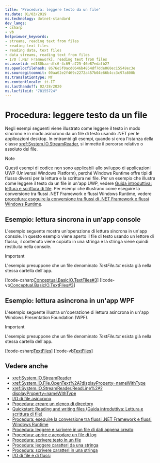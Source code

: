 ```yaml
---
title: 'Procedura: leggere testo da un file'
ms.date: 01/03/2019
ms.technology: dotnet-standard
dev_langs:
- csharp
- vb
helpviewer_keywords:
- streams, reading text from files
- reading text files
- reading data, text files
- data streams, reading text from files
- I/O [.NET Framework], reading text from files
ms.assetid: ed180baa-dfc6-4c69-a725-46e87edafb27
ms.openlocfilehash: 8676e5f0acd0646b4854df7dde060ec15548ec3e
ms.sourcegitcommit: 00aa62e2f469c2272a457b04e66b4cc3c97a800b
ms.translationtype: MT
ms.contentlocale: it-IT
ms.lasthandoff: 02/28/2020
ms.locfileid: "78155724"
---
```

# <a name="how-to-read-text-from-a-file"></a>Procedura: leggere testo da un file
Negli esempi seguenti viene illustrato come leggere il testo in modo sincrono e in modo asincrono da un file di testo usando .NET per le applicazioni desktop. In entrambi gli esempi, quando si crea l'istanza della classe <xref:System.IO.StreamReader>, si immette il percorso relativo o assoluto del file.
  
> [!NOTE]
> Questi esempi di codice non sono applicabili allo sviluppo di applicazioni UWP (Universal Windows Platform), perché Windows Runtime offre tipi di flusso diversi per la lettura e la scrittura nei file. Per un esempio che illustra come leggere il testo da un file in un'app UWP, vedere [Guida introduttiva: lettura e scrittura di file](https://docs.microsoft.com/previous-versions/windows/apps/hh758325(v=win.10)). Per esempi che illustrano come eseguire la conversione tra flussi .NET Framework e flussi Windows Runtime, vedere [procedura: eseguire la conversione tra flussi di .NET Framework e flussi Windows Runtime](../../../docs/standard/io/how-to-convert-between-dotnet-streams-and-winrt-streams.md).  
  
## <a name="example-synchronous-read-in-a-console-app"></a>Esempio: lettura sincrona in un'app console  
L'esempio seguente mostra un'operazione di lettura sincrona in un'app console. In questo esempio viene aperto il file di testo usando un lettore di flusso, il contenuto viene copiato in una stringa e la stringa viene quindi restituita nella console.  
  
> [!IMPORTANT]
> L'esempio presuppone che un file denominato *TestFile.txt* esista già nella stessa cartella dell'app.  

 [!code-csharp[Conceptual.BasicIO.TextFiles#3](../../../samples/snippets/csharp/VS_Snippets_CLR/conceptual.basicio.textfiles/cs/source3.cs#3)]
 [!code-vb[Conceptual.BasicIO.TextFiles#3](../../../samples/snippets/visualbasic/VS_Snippets_CLR/conceptual.basicio.textfiles/vb/source3.vb#3)]  
  
## <a name="example-asynchronous-read-in-a-wpf-app"></a>Esempio: lettura asincrona in un'app WPF
 L'esempio seguente illustra un'operazione di lettura asincrona in un'app Windows Presentation Foundation (WPF).  
  
> [!IMPORTANT]
> L'esempio presuppone che un file denominato *TestFile.txt* esista già nella stessa cartella dell'app.  

 [!code-csharp[TextFiles](../../../samples/snippets/csharp/VS_Snippets_Wpf/TextFiles/MainWindow.xaml.cs)]
 [!code-vb[TextFiles](../../../samples/snippets/visualbasic/VS_Snippets_Wpf/TextFiles/MainWindow.xaml.vb)]  
  
## <a name="see-also"></a>Vedere anche

- <xref:System.IO.StreamReader>  
- <xref:System.IO.File.OpenText%2A?displayProperty=nameWithType>  
- <xref:System.IO.StreamReader.ReadLine%2A?displayProperty=nameWithType>  
- [I/O di file asincrono](../../../docs/standard/io/asynchronous-file-i-o.md)  
- [Procedura: creare un elenco di directory](https://docs.microsoft.com/previous-versions/dotnet/netframework-4.0/5cf8zcfh(v=vs.100))  
- [Quickstart: Reading and writing files (Guida introduttiva: Lettura e scrittura di file)](https://docs.microsoft.com/previous-versions/windows/apps/hh758325%28v=win.10%29)  
- [Procedura: eseguire la conversione tra flussi .NET Framework e flussi Windows Runtime](../../../docs/standard/io/how-to-convert-between-dotnet-streams-and-winrt-streams.md)  
- [Procedura: leggere e scrivere in un file di dati appena creato](../../../docs/standard/io/how-to-read-and-write-to-a-newly-created-data-file.md)  
- [Procedura: aprire e accodare un file di log](../../../docs/standard/io/how-to-open-and-append-to-a-log-file.md)  
- [Procedura: scrivere testo in un file](../../../docs/standard/io/how-to-write-text-to-a-file.md)  
- [Procedura: leggere caratteri da una stringa](../../../docs/standard/io/how-to-read-characters-from-a-string.md)  
- [Procedura: scrivere caratteri in una stringa](../../../docs/standard/io/how-to-write-characters-to-a-string.md)  
- [I/O di file e di flussi](../../../docs/standard/io/index.md)
